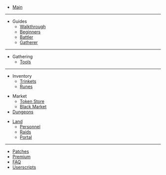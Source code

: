 <!-- docs/_sidebar.md -->

* [Main](/)

<hr>

* Guides
  * [Walkthrough](guides/walkthrough.md)
  * [Beginners](guides/beginners.md)
  * [Battler](guides/battler.md)
  * [Gatherer](guides/gatherer.md)

<!-- <hr> -->

<!-- * Battling  -->

<hr>

* Gathering
  * [Tools](gathering/tools.md)
<!-- * [Gathering Upgrade](gathering/gatheringupgrade.md) -->
<!-- * [Skill Shards](gathering/shards.md) -->



<hr>

* Inventory
  * [Trinkets](inventory/trinkets.md)
  * [Runes](inventory/runes.md)
<!--  * [Jewels](inventory/jewels.md) -->
* Market
  * [Token Store](market/tokenstore.md)
  * [Black Market](market/blackmarket.md)
* [Dungeons](dungeons.md)

<!-- * Crafting -->
<!-- * [Runecrafting](crafting/runecrafting.md) -->
<!-- * [Jewelcrafting](crafting/jewelcrafting.md) -->
<!-- * [Alchemy](crafting/alchemy.md) -->
<!-- * [Clans](clans.md) -->
* [Land](land.md)
  * [Personnel](land/personnel.md)
  * [Raids](land/raids.md)
  * [Portal](land/portal.md)

<hr>

* [Patches](patches.md)
* [Premium](premium.md)
* [FAQ](faq.md)
* [Userscripts](userscripts.md)

